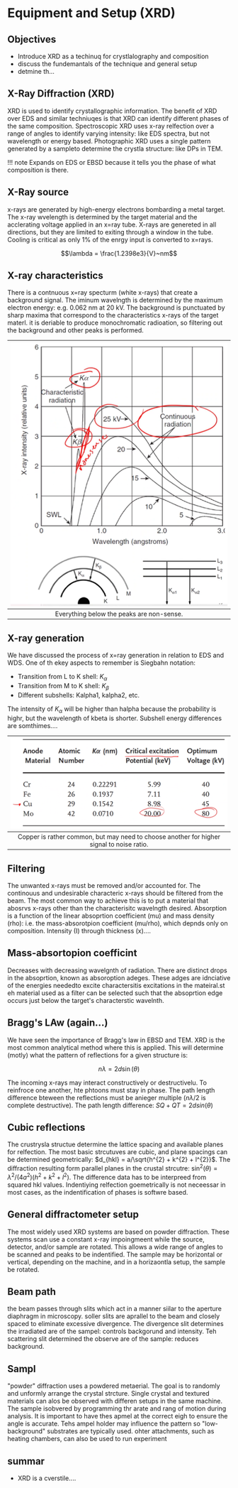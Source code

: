 <!-- 20221017T13:06 -->
# Equipment and Setup (XRD)
## Objectives
- Introduce XRD as a techinuq for crystlalography and composition
- discuss the fundemantals of the technique and general setup
- detmine th...

## X-Ray Diffraction (XRD)
XRD is used to identify crystallographic information.
The benefit of XRD over EDS and similar techniuqes is that XRD can identify different phases of the same composition.
Spectroscopic XRD uses x-ray relfection over a range of angles to identify varying intensity: like EDS spectra, but not wavelength or energy based.
Photographic XRD uses a single pattern generated by a sampleto determine the crystla structure: like DPs in TEM.

!!! note
    Expands on EDS or EBSD because it tells you the phase of what composition is there.

## X-Ray source
x-rays are generated by high-energy electrons bombarding a metal target.
The x-ray wvelength is determined by the target material and the acclerating voltage applied in an x=ray tube.
X-rays are genereted in all directions, but they are limited to exiting through a window in the tube.
Cooling is critical as only 1% of the enrgy input is converted to x=rays.

$$\lambda = \frac{1.2398e3}{V}~nm$$

## X-ray characteristics
There is a contnuous x=ray specturm (white x-rays) that create a background signal.
The iminum wavelngth is determined by the maximum electron energy: e.g. 0.062 nm at 20 kV.
The background is punctuated by sharp maxima that correspond to the characteristics x-rays of the target materl.
it is deriable to produce monochromatic radioation, so filtering out the background and other peaks is performed.

| ![](../../../attachments/equipment-and-setup-xrd/x-ray_characteristics_221017_173805_EST.png) |
|:--:|
| Everything below the peaks are non-sense. |

## X-ray generation
We have discussed the process of x=ray generation in relation to EDS and WDS.
One of th ekey aspects to remember is Siegbahn notation:
- Transition from L to K shell: $K_{\alpha}$
- Transition from M to K shell: $K_{\beta}$
- Different subshells: Kalpha1, kalpha2, etc.

The intensity of $K_{\alpha}$ will be higher than halpha because the probability is highr, but the wavelength of kbeta is shorter.
Subshell energy differences are somthimes....

| ![](../../../attachments/equipment-and-setup-xrd/example_anodic_materials_221017_174152_EST.png) |
|:--:|
| Copper is rather common, but may need to choose another for higher signal to noise ratio. |

## Filtering
The unwanted x-rays must be removed and/or accounted for.
The continouus and undesirable characteric x-rays should be filtered from the beam.
The most common way to achieve this is to put a material that abosrvs x-rays other than the characterisitc wavelngth desired.
Absorption is a function of the linear absoprtion coefficient (mu) and mass density (rho): i.e. the mass-absorotpion coefficient (mu/rho), which depnds only on composition.
Intensity (I) through thickness (x)....

## Mass-absortopion coefficint
Decreases with decreasing wavelgnth of radiation.
There are distinct drops in the absoprtion, known as absoroption adeges.
These adges are idnciative of the energies neededto excite charactersitis excitations in the mateiral.st
 eh material used as a filter can be selected such that the absoprtion edge occurs just below the target's characterstic wavelnth.

## Bragg's LAw (again...)
We have seen the importance of Bragg's law in EBSD and TEM.
XRD is the most common analytical method where this is applied.
This will determine (motly) what the pattern of reflections for a given structure is:

$$\begin{equation}
n\lambda = 2d\sin(\theta)
\end{equation}$$

The incoming x-rays may interact constructively or destructivelu.
To reinfroce one another, hte phtoons must stay in phase.
The path length difference bteween the reflections must be anieger multiple ($n\lambda/2$ is complete destructive).
The path length difference: $SQ+QT=2dsin(\theta)$

## Cubic reflections
The crustrysla structue determine the lattice spacing and available planes for relfection.
The most basic strcutuves are cubic, and plane spacings can be determined geometrically: $d_{hkl} = a/\sqrt{h^{2} + k^{2} + l^{2}}$.
The diffraction resulting form parallel planes in the crustal strcutre: $\sin^{2}(\theta) = \lambda^{2}/(4a^{2})(h^{2} + k^{2} + l^{2})$.
The difference data has to be interpreed from squared hkl values.
Indentiying relfection goemetrically is not neceessar in most cases, as the indentification of phases is softwre based.

## General diffractometer setup
The most widely used XRD systems are based on powder diffraction.
These systems scan use a constant x-ray impoingmeent while the source, detector, and/or sample are rotated.
This allows a wide range of angles to be scanned and peaks to be indentified.
The sample may be horizontal or vertical, depending on the machine, and in a horizaontla setup, the sample be rotated.

## Beam path
the beam passes through slits which act in a manner siilar to the aperture diaphragm in microscopy.
soller slits are aprallel to the beam and closely spaced to eliminate excessive divergence.
The divergence slit determines the irradiated are of the sampel: controls backgorund and intensity.
Teh scattering slit determined the observe are of the sample: reduces background.

## Sampl
"powder" diffraction uses a powdered metaerial.
The goal is to randomly and unformly arrange the crystal strcture.
Single crystal and textured materials can alos be observed with differen setups in the same machine.
The sample isobvered by programming thr arate and rang of motion during analysis.
It is important to have thes apmel at the correct eigh to ensure the angle is accurate.
Tehs ampel holder may influence the pattern so "low-background" substrates are typically used.
ohter attachments, such as heating chambers, can also be used to run experiment

## summar
- XRD is a cverstile....

